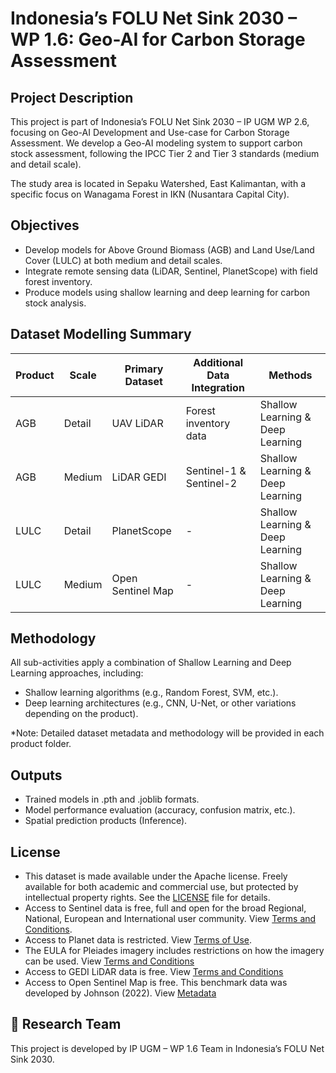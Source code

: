 # Indonesia’s FOLU Net Sink 2030 – WP 1.6: Geo-AI for Carbon Storage Assessment

## Project Description

This project is part of Indonesia’s FOLU Net Sink 2030 – IP UGM WP 2.6, focusing on Geo-AI Development and Use-case for Carbon Storage Assessment.
We develop a Geo-AI modeling system to support carbon stock assessment, following the IPCC Tier 2 and Tier 3 standards (medium and detail scale).

The study area is located in Sepaku Watershed, East Kalimantan, with a specific focus on Wanagama Forest in IKN (Nusantara Capital City).

## Objectives

- Develop models for Above Ground Biomass (AGB) and Land Use/Land Cover (LULC) at both medium and detail scales.
- Integrate remote sensing data (LiDAR, Sentinel, PlanetScope) with field forest inventory.
- Produce models using shallow learning and deep learning for carbon stock analysis.

## Dataset Modelling Summary
| Product| Scale  |  Primary Dataset  |	Additional Data Integration |             Methods               | 
|--------|--------|-------------------|-----------------------------|-----------------------------------|
|  AGB   | Detail |	   UAV LiDAR	    |   Forest inventory data     | Shallow Learning & Deep Learning  |
|  AGB	 | Medium |	   LiDAR GEDI	    |   Sentinel-1 & Sentinel-2   | Shallow Learning & Deep Learning  |
|  LULC	 | Detail |	   PlanetScope	  |             -               | Shallow Learning & Deep Learning  |
|  LULC	 | Medium |	Open Sentinel Map	|             -               | Shallow Learning & Deep Learning  |

## Methodology
All sub-activities apply a combination of Shallow Learning and Deep Learning approaches, including:
- Shallow learning algorithms (e.g., Random Forest, SVM, etc.).
- Deep learning architectures (e.g., CNN, U-Net, or other variations depending on the product).

*Note: Detailed dataset metadata and methodology will be provided in each product folder. 

## Outputs
- Trained models in .pth and .joblib formats.
- Model performance evaluation (accuracy, confusion matrix, etc.).
- Spatial prediction products (Inference).

## License
- This dataset is made available under the Apache license. Freely available for both academic and commercial use, but protected by intellectual property rights. See the [LICENSE](./LICENSE) file for details.
- Access to Sentinel data is free, full and open for the broad Regional, National, European and International user community. View [Terms and Conditions](https://scihub.copernicus.eu/twiki/do/view/SciHubWebPortal/TermsConditions).
- Access to Planet data is restricted. View [Terms of Use](https://www.planet.com/terms-of-use/).
- The EULA for Pleiades imagery includes restrictions on how the imagery can be used. View [Terms and Conditions](https://space-solutions.airbus.com/legal/terms-and-conditions/)
- Access to GEDI LiDAR data is free. View [Terms and Conditions](https://gedi.umd.edu/data/products/)
- Access to Open Sentinel Map is free. This benchmark data was developed by Johnson (2022). View [Metadata](https://github.com/VisionSystemsInc/open-sentinel-map)


## 👥 Research Team
This project is developed by IP UGM – WP 1.6 Team in Indonesia’s FOLU Net Sink 2030.
